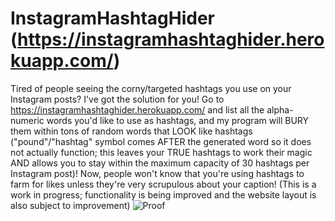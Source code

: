 # InstagramHashtagHider (https://instagramhashtaghider.herokuapp.com/)

Tired of people seeing the corny/targeted hashtags you use on your Instagram posts? I've got the solution for you! Go to https://instagramhashtaghider.herokuapp.com/ and list all the alpha-numeric words you'd like to use as hashtags, and my program will BURY them within tons of random words that LOOK like hashtags ("pound"/"hashtag" symbol comes AFTER the generated word so it does not actually function; this leaves your TRUE hashtags to work their magic AND allows you to stay within the maximum capacity of 30 hashtags per Instagram post)! Now, people won't know that you're using hashtags to farm for likes unless they're very scrupulous about your caption! (This is a work in progress; functionality is being improved and the website layout is also subject to improvement)
![Proof](https://user-images.githubusercontent.com/52585634/167402485-b8515651-a1ca-4f7d-bf93-e10bcdf79e62.png)
